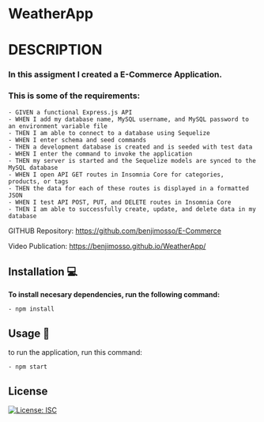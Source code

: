 # WeatherApp
# DESCRIPTION
### In this assigment I created a E-Commerce Application. 
### This is some of the requirements:
    - GIVEN a functional Express.js API
    - WHEN I add my database name, MySQL username, and MySQL password to an environment variable file
    - THEN I am able to connect to a database using Sequelize
    - WHEN I enter schema and seed commands
    - THEN a development database is created and is seeded with test data
    - WHEN I enter the command to invoke the application
    - THEN my server is started and the Sequelize models are synced to the MySQL database
    - WHEN I open API GET routes in Insomnia Core for categories, products, or tags
    - THEN the data for each of these routes is displayed in a formatted JSON
    - WHEN I test API POST, PUT, and DELETE routes in Insomnia Core
    - THEN I am able to successfully create, update, and delete data in my database

GITHUB Repository:
https://github.com/benjimosso/E-Commerce

Video Publication:
https://benjimosso.github.io/WeatherApp/

## Installation :computer:
**To install necesary dependencies, run the following command:**
```
- npm install
```

## Usage :green_book:
to run the application, run this command:
```
- npm start
```

## License
[![License: ISC](https://img.shields.io/badge/License-ISC-blue.svg)](https://opensource.org/licenses/ISC)